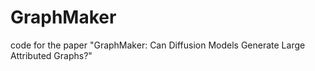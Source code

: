 # GraphMaker
code for the paper "GraphMaker: Can Diffusion Models Generate Large Attributed Graphs?"
